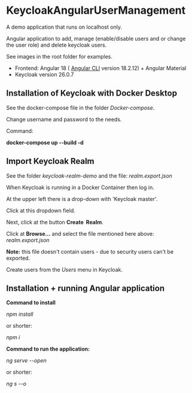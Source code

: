 # KeycloakAngularUserManagement

A demo application that runs on localhost only. 

Angular application to add, manage (enable/disable users and or change the user role) and delete keycloak users.

See images in the root folder for examples.

*   Frontend: Angular 18 ( [Angular CLI](https://github.com/angular/angular-cli) version 18.2.12) + Angular Material
*   Keycloak version 26.0.7

## Installation of Keycloak with Docker Desktop

See the docker-compose file in the folder _Docker-compose_. 

Change username and password to the needs.

Command:

**docker-compose up --build -d**

## Import Keycloak Realm

See the folder _keycloak-realm-demo_ and the file: _realm.export.json_

When Keycloak is running in a Docker Container then log in.

At the upper left there is a drop-down with 'Keycloak master'. 

Click at this dropdown field.

Next, click at the button **Create  Realm**.

Click at **Browse...** and select the file mentioned here above: _realm.export.json_

**Note:** this file doesn't contain users - due to security users can't be exported.

Create users from the _Users_ menu in Keycloak.

## Installation + running Angular application

**Command to install**

_npm install_

or shorter:

_npm i_

**Command to run the application:**

_ng serve --open_

or shorter:

_ng s --o_